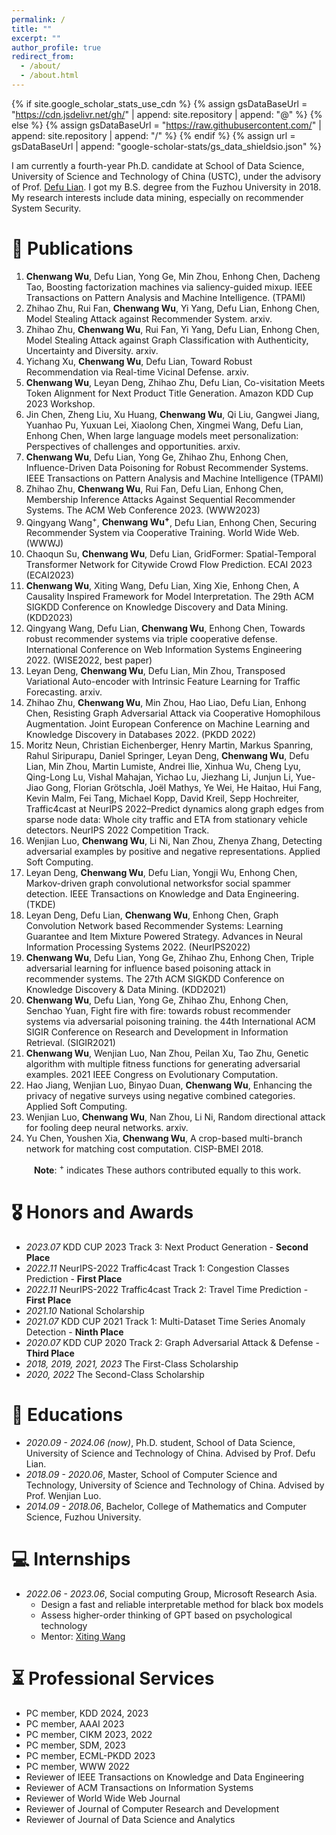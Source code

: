 ```yaml
---
permalink: /
title: ""
excerpt: ""
author_profile: true
redirect_from: 
  - /about/
  - /about.html
---
```


{% if site.google_scholar_stats_use_cdn %}
{% assign gsDataBaseUrl = "https://cdn.jsdelivr.net/gh/" | append: site.repository | append: "@" %}
{% else %}
{% assign gsDataBaseUrl = "https://raw.githubusercontent.com/" | append: site.repository | append: "/" %}
{% endif %}
{% assign url = gsDataBaseUrl | append: "google-scholar-stats/gs_data_shieldsio.json" %}

<span class='anchor' id='about-me'></span>

I am currently a fourth-year Ph.D. candidate at School of Data Science, University of Science and Technology of China (USTC), under the advisory of Prof. [Defu Lian](https://faculty.ustc.edu.cn/liandefu). I got my B.S. degree from the Fuzhou University in 2018. 
My research interests include data mining, especially on recommender System Security.

<!-- # 🔥 News
- *2022.02*: &nbsp;🎉🎉 Lorem ipsum dolor sit amet, consectetur adipiscing elit. Vivamus ornare aliquet ipsum, ac tempus justo dapibus sit amet. 
- *2022.02*: &nbsp;🎉🎉 Lorem ipsum dolor sit amet, consectetur adipiscing elit. Vivamus ornare aliquet ipsum, ac tempus justo dapibus sit amet.  -->

# 📝 Publications 
1. **Chenwang Wu**, Defu Lian, Yong Ge, Min Zhou, Enhong Chen, Dacheng Tao, Boosting factorization machines via saliency-guided mixup. IEEE Transactions on Pattern Analysis and Machine Intelligence. (TPAMI)
2. Zhihao Zhu, Rui Fan, **Chenwang Wu**, Yi Yang, Defu Lian, Enhong Chen, Model Stealing Attack against Recommender System. arxiv.
3. Zhihao Zhu, **Chenwang Wu**, Rui Fan, Yi Yang, Defu Lian, Enhong Chen, Model Stealing Attack against Graph Classification with Authenticity, Uncertainty and Diversity. arxiv.
4. Yichang Xu, **Chenwang Wu**, Defu Lian, Toward Robust Recommendation via Real-time Vicinal Defense. arxiv.
5. **Chenwang Wu**, Leyan Deng, Zhihao Zhu, Defu Lian, Co-visitation Meets Token Alignment for Next Product Title Generation. Amazon KDD Cup 2023 Workshop.
6. Jin Chen, Zheng Liu, Xu Huang, **Chenwang Wu**, Qi Liu, Gangwei Jiang, Yuanhao Pu, Yuxuan Lei, Xiaolong Chen, Xingmei Wang, Defu Lian, Enhong Chen, When large language models meet personalization: Perspectives of challenges and opportunities. arxiv.
7. **Chenwang Wu**, Defu Lian, Yong Ge, Zhihao Zhu, Enhong Chen, Influence-Driven Data Poisoning for Robust Recommender Systems. IEEE Transactions on Pattern Analysis and Machine Intelligence (TPAMI)
8. Zhihao Zhu, **Chenwang Wu**, Rui Fan, Defu Lian, Enhong Chen, Membership Inference Attacks Against Sequential Recommender Systems. The ACM Web Conference 2023. (WWW2023)
9. Qingyang Wang<sup>+</sup>, **Chenwang Wu<sup>+</sup>**, Defu Lian, Enhong Chen, Securing Recommender System via Cooperative Training. World Wide Web. (WWWJ)
10. Chaoqun Su, **Chenwang Wu**, Defu Lian, GridFormer: Spatial-Temporal Transformer Network for Citywide Crowd Flow Prediction. ECAI 2023 (ECAI2023)
11. **Chenwang Wu**, Xiting Wang, Defu Lian, Xing Xie, Enhong Chen, A Causality Inspired Framework for Model Interpretation. The 29th ACM SIGKDD Conference on Knowledge Discovery and Data Mining. (KDD2023)
12. Qingyang Wang, Defu Lian, **Chenwang Wu**, Enhong Chen, Towards robust recommender systems via triple cooperative defense. International Conference on Web Information Systems Engineering 2022. (WISE2022, best paper)
13. Leyan Deng, **Chenwang Wu**, Defu Lian, Min Zhou, Transposed Variational Auto-encoder with Intrinsic Feature Learning for Traffic Forecasting. arxiv.
14. Zhihao Zhu, **Chenwang Wu**, Min Zhou, Hao Liao, Defu Lian, Enhong Chen, Resisting Graph Adversarial Attack via Cooperative Homophilous Augmentation. Joint European Conference on Machine Learning and Knowledge Discovery in Databases 2022. (PKDD 2022)
15. Moritz Neun, Christian Eichenberger, Henry Martin, Markus Spanring, Rahul Siripurapu, Daniel Springer, Leyan Deng, **Chenwang Wu**, Defu Lian, Min Zhou, Martin Lumiste, Andrei Ilie, Xinhua Wu, Cheng Lyu, Qing-Long Lu, Vishal Mahajan, Yichao Lu, Jiezhang Li, Junjun Li, Yue-Jiao Gong, Florian Grötschla, Joël Mathys, Ye Wei, He Haitao, Hui Fang, Kevin Malm, Fei Tang, Michael Kopp, David Kreil, Sepp Hochreiter, Traffic4cast at NeurIPS 2022–Predict dynamics along graph edges from sparse node data: Whole city traffic and ETA from stationary vehicle detectors. NeurIPS 2022 Competition Track.
16. Wenjian Luo, **Chenwang Wu**, Li Ni, Nan Zhou, Zhenya Zhang, Detecting adversarial examples by positive and negative representations. Applied Soft Computing.
17. Leyan Deng, **Chenwang Wu**, Defu Lian, Yongji Wu, Enhong Chen, Markov-driven graph convolutional networksfor social spammer detection. IEEE Transactions on Knowledge and Data Engineering. (TKDE)
18. Leyan Deng, Defu Lian, **Chenwang Wu**, Enhong Chen, Graph Convolution Network based Recommender Systems: Learning Guarantee and Item Mixture Powered Strategy. Advances in Neural Information Processing Systems 2022. (NeurIPS2022)
19. **Chenwang Wu**, Defu Lian, Yong Ge, Zhihao Zhu, Enhong Chen, Triple adversarial learning for influence based poisoning attack in recommender systems. The 27th ACM SIGKDD Conference on Knowledge Discovery & Data Mining. (KDD2021)
20. **Chenwang Wu**, Defu Lian, Yong Ge, Zhihao Zhu, Enhong Chen, Senchao Yuan, Fight fire with fire: towards robust recommender systems via adversarial poisoning training. the 44th International ACM SIGIR Conference on Research and Development in Information Retrieval. (SIGIR2021)
21. **Chenwang Wu**, Wenjian Luo, Nan Zhou, Peilan Xu, Tao Zhu, Genetic algorithm with multiple fitness functions for generating adversarial examples. 2021 IEEE Congress on Evolutionary Computation.
22. Hao Jiang, Wenjian Luo, Binyao Duan, **Chenwang Wu**, Enhancing the privacy of negative surveys using negative combined categories. Applied Soft Computing.
23. Wenjian Luo, **Chenwang Wu**, Nan Zhou, Li Ni, Random directional attack for fooling deep neural networks. arxiv.
24. Yu Chen, Youshen Xia, **Chenwang Wu**, A crop-based multi-branch network for matching cost computation. CISP-BMEI 2018.

&emsp; &emsp; **Note**: <sup>+</sup> indicates These authors contributed equally to this work.

# 🎖 Honors and Awards

- *2023.07* KDD CUP 2023 Track 3: Next Product Generation - **Second Place**
- *2022.11* NeurIPS-2022 Traffic4cast Track 1: Congestion Classes Prediction - **First Place**
- *2022.11* NeurIPS-2022 Traffic4cast Track 2: Travel Time Prediction - **First Place**
- *2021.10* National Scholarship
- *2021.07* KDD CUP 2021 Track 1: Multi-Dataset Time Series Anomaly Detection - **Ninth Place**
- *2020.07* KDD CUP 2020 Track 2: Graph Adversarial Attack & Defense - **Third Place**
- *2018, 2019, 2021, 2023* The First-Class Scholarship
- *2020, 2022* The Second-Class Scholarship

# 📖 Educations

- *2020.09 - 2024.06 (now)*, Ph.D. student, School of Data Science, University of Science and Technology of China. Advised by Prof. Defu Lian.
- *2018.09 - 2020.06*, Master, School of Computer Science and Technology, University of Science and Technology of China. Advised by Prof. Wenjian Luo.
- *2014.09 - 2018.06*, Bachelor, College of Mathematics and Computer Science, Fuzhou University.

# 💻 Internships

- *2022.06 - 2023.06*, Social computing Group, Microsoft Research Asia. 
  - Design a fast and reliable interpretable method for black box models
  - Assess higher-order thinking of GPT based on psychological technology
  - Mentor: [Xiting Wang](https://scholar.google.com.hk/citations?user=urC8meQAAAAJ)

# ⏳ Professional Services

- PC member, KDD 2024, 2023
- PC member, AAAI 2023
- PC member, CIKM 2023, 2022
- PC member, SDM, 2023
- PC member, ECML-PKDD 2023
- PC member, WWW 2022
- Reviewer of IEEE Transactions on Knowledge and Data Engineering
- Reviewer of ACM Transactions on Information Systems
- Reviewer of World Wide Web Journal
- Reviewer of Journal of Computer Research and Development
- Reviewer of Journal of Data Science and Analytics
